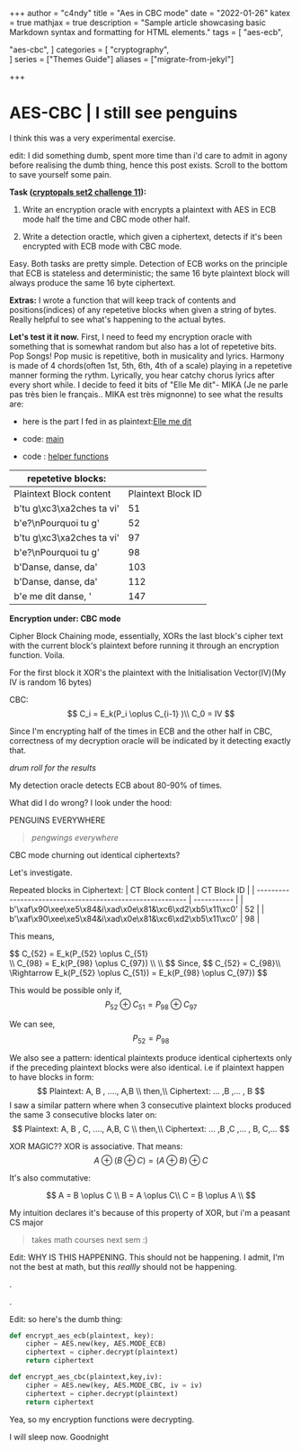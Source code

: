 +++
author = "c4ndy"
title = "Aes in CBC mode"
date = "2022-01-26"
katex = true
mathjax = true
description = "Sample article showcasing basic Markdown syntax and formatting for HTML elements."
tags = [
    "aes-ecb",

"aes-cbc", 
]
categories = [
    "cryptography",    
]
series = ["Themes Guide"]
aliases = ["migrate-from-jekyl"]

+++


# AES-CBC | I still see penguins 

I think this was a very experimental exercise.

edit: I did something dumb, spent more time than i'd care to admit in agony before realising the dumb thing, hence this post exists. Scroll to the bottom to save yourself some pain.

**Task ([cryptopals set2 challenge 11](https://cryptopals.com/sets/2/challenges/11)):**
1. Write an encryption oracle with encrypts a plaintext with AES in ECB mode half the time and CBC mode other half.

2. Write a detection oractle, which given a ciphertext, detects if it's been encrypted with ECB mode with CBC mode.

Easy. Both tasks are pretty simple. Detection of ECB works on the principle that ECB is stateless and deterministic; the same 16 byte plaintext block will always produce the same 16 byte ciphertext.

**Extras:**
I wrote a function that will keep track of contents and positions(indices) of any repetetive blocks when given a string of bytes. Really helpful to see what's happening to the actual bytes.

**Let's test it it now.**
First, I need to feed my encryption oracle with something that is somewhat random but also has a lot of repetetive bits. Pop Songs! Pop music is repetitive, both in musicality and lyrics. Harmony is made of 4 chords(often 1st, 5th, 6th, 4th of a scale) playing in a repetetive manner forming the rythm. Lyrically, you hear catchy chorus lyrics after every short while. I decide to feed it bits of "Elle Me dit"- MIKA (Je ne parle pas très bien le français.. MIKA est très mignonne) to see what the results are:

- here is the part I fed in as plaintext:[Elle me dit](https://github.com/c4ndyfl1p/matasano-cryptopals/blob/main/set2/11.txt)

- code: [main]([This](https://github.com/c4ndyfl1p/matasano-cryptopals/blob/main/set2/11.txt))

- code : [helper functions ](https://github.com/c4ndyfl1p/matasano-cryptopals/blob/main/set2/aes.py)

  





| repetetive blocks:        |                    |
| ------------------------- | ------------------ |
| Plaintext Block content   | Plaintext Block ID |
| b'tu g\xc3\xa2ches ta vi' | 51                 |
| b'e?\nPourquoi tu g'      | 52                 |
| b'tu g\xc3\xa2ches ta vi' | 97                 |
| b'e?\nPourquoi tu g'      | 98                 |
| b'Danse, danse, da'       | 103                |
| b'Danse, danse, da'       | 112                |
| b'e me dit danse, '       | 147                |





**Encryption under: CBC mode**

Cipher Block Chaining mode, essentially, XORs the last block's cipher text with the current block's plaintext before running it through an encryption function. Voila.

 For the first block it XOR's the plaintext with the Initialisation Vector(IV)(My IV is random 16 bytes)

CBC:
$$
C_i = E_k(P_i \oplus C_{i-1} )\\
C_0 = IV
$$

Since I'm encrypting half of the times in ECB and the other half in CBC, correctness of my decryption oracle will be indicated by it detecting exactly that.

*drum roll for the results*

My detection oracle detects ECB about 80-90% of times.

What did I do wrong? I look under the hood:

PENGUINS EVERYWHERE

> *pengwings everywhere*



CBC mode churning out identical ciphertexts? 

Let's investigate.

Repeated blocks in Ciphertext:
| CT Block content                                           | CT Block ID |
| ---------------------------------------------------------- | ----------- |
| b'\xaf\x90\xee\xe5\x84&i\xad\x0e\x81&\xc6\xd2\xb5\x11\xc0' | 52          |
| b'\xaf\x90\xee\xe5\x84&i\xad\x0e\x81&\xc6\xd2\xb5\x11\xc0' | 98          |



This means, 

<div>$$ C_{52} = E_k(P_{52} \oplus C_{51}</div> \\
C_{98} = E_k(P_{98} \oplus C_{97})	\\
\\
$$
Since,
$$ C_{52} = C_{98}\\
\Rightarrow E_k(P_{52} \oplus C_{51})  = E_k(P_{98} \oplus C_{97})
$$

This would be possible only if,
$$
P_{52} \oplus C_{51} = P_{98} \oplus C_{97}
$$

We can see,
$$  P_{52}=P_{98}  $$



We also see a pattern: identical plaintexts produce identical ciphertexts only if the preceding plaintext blocks were also identical. i.e if plaintext happen to have blocks in form: 
$$
Plaintext: A, B , ...., A,B \\
then,\\
Ciphertext: ... ,B ,... , B
$$
I saw a similar pattern where when 3 consecutive plaintext blocks produced the same 3 consecutive blocks later on:
$$
Plaintext: A, B , C, ...., A,B, C \\
then,\\
Ciphertext: ... ,B ,C ,... , B, C,...
$$

XOR MAGIC??
XOR is associative. That means:
$$
A \oplus (B \oplus C) =( A \oplus B)  \oplus C
$$

It's also commutative:

$$
A = B \oplus C \\
B = A \oplus C\\
C = B \oplus A \\
$$

My intuition declares it's because of this property of XOR, but i'm a peasant CS major 

> takes math courses next sem :)

Edit: WHY IS THIS HAPPENING. This should not be happening. I admit, I'm not the best at math, but this *reallly* should not be happening.

.

.

Edit: so here's the dumb thing:

```python
def encrypt_aes_ecb(plaintext, key):
    cipher = AES.new(key, AES.MODE_ECB)
    ciphertext = cipher.decrypt(plaintext)
    return ciphertext

def encrypt_aes_cbc(plaintext,key,iv):
    cipher = AES.new(key, AES.MODE_CBC, iv = iv)
    ciphertext = cipher.decrypt(plaintext)
    return ciphertext
```

Yea, so my encryption functions were decrypting. 

I will sleep now. Goodnight

